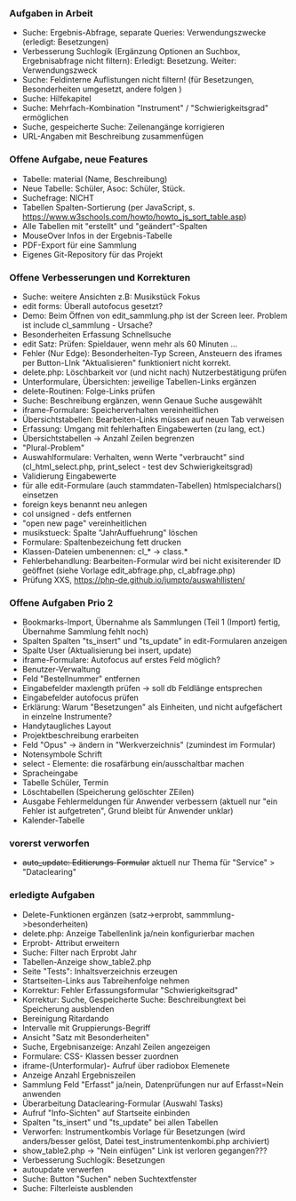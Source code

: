 ﻿
###  Aufgaben in Arbeit

- Suche: Ergebnis-Abfrage, separate Queries: Verwendungszwecke (erledigt: Besetzungen)
- Verbesserung Suchlogik (Ergänzung Optionen an Suchbox, Ergebnisabfrage nicht filtern): 
    Erledigt: Besetzung. Weiter: Verwendungszweck     
- Suche: Feldinterne Auflistungen nicht filtern! (für Besetzungen, Besonderheiten umgesetzt, andere folgen )
- Suche: Hilfekapitel 
- Suche: Mehrfach-Kombination "Instrument" / "Schwierigkeitsgrad" ermöglichen 
- Suche, gespeicherte Suche: Zeilenangänge korrigieren 
- URL-Angaben mit Beschreibung zusammenfügen 

### Offene Aufgabe, neue Features 
- Tabelle: material (Name, Beschreibung)
- Neue Tabelle: Schüler, Asoc: Schüler, Stück.  
- Suchefrage: NICHT 
- Tabellen Spalten-Sortierung (per JavaScript, s. https://www.w3schools.com/howto/howto_js_sort_table.asp) 
- Alle Tabellen mit "erstellt" und "geändert"-Spalten 
- MouseOver Infos in der Ergebnis-Tabelle 
- PDF-Export für eine Sammlung 
- Eigenes Git-Repository für das Projekt 

### Offene Verbesserungen und Korrekturen 

- Suche: weitere Ansichten z.B: Musikstück Fokus 
- edit forms: Überall autofocus gesetzt?  
- Demo: Beim Öffnen von edit_sammlung.php ist der Screen leer. Problem ist include cl_sammlung - Ursache? 
- Besonderheiten Erfassung Schnellsuche
- edit Satz: Prüfen: Spieldauer, wenn mehr als 60 Minuten  ... 
- Fehler (Nur Edge): Besonderheiten-Typ Screen, Ansteuern des iframes per Button-LInk "Aktualisieren" funktioniert nicht korrekt. 
- delete.php: Löschbarkeit vor (und nicht nach) Nutzerbestätigung prüfen
- Unterformulare, Übersichten: jeweilige Tabellen-Links ergänzen   
- delete-Routinen: Folge-Links prüfen  
- Suche: Beschreibung ergänzen, wenn Genaue Suche ausgewählt 
- iframe-Formulare: Speicherverhalten vereinheitlichen 
- Übersichtstabellen: Bearbeiten-Links müssen auf neuen Tab verweisen
- Erfassung: Umgang mit fehlerhaften Eingabewerten (zu lang, ect.)
- Übersichtstabellen -> Anzahl Zeilen begrenzen
- "Plural-Problem" 
- Auswahlformulare: Verhalten, wenn Werte "verbraucht" sind (cl_html_select.php, print_select - test dev Schwierigkeitsgrad) 
- Validierung Eingabewerte
- für alle edit-Formulare (auch stammdaten-Tabellen) htmlspecialchars() einsetzen
- foreign keys benannt neu anlegen 
- col unsigned - defs entfernen 
- "open new page" vereinheitlichen 
- musikstueck: Spalte "JahrAuffuehrung" löschen
- Formulare: Spaltenbezeichung fett drucken
- Klassen-Dateien umbenennen: cl_* -> class.*  
- Fehlerbehandlung: Bearbeiten-Formular wird bei nicht exisiterender ID geöffnet (siehe Vorlage edit_abfrage.php, cl_abfrage.php) 
- Prüfung XXS,  https://php-de.github.io/jumpto/auswahllisten/

### Offene Aufgaben Prio 2
- Bookmarks-Import, Übernahme als Sammlungen (Teil 1 (Import) fertig, Übernahme Sammlung fehlt noch)
- Spalten Spalten "ts_insert" und "ts_update"  in edit-Formularen anzeigen 
- Spalte User (Aktualisierung bei insert, update)
- iframe-Formulare: Autofocus auf erstes Feld möglich? 
- Benutzer-Verwaltung  
- Feld "Bestellnummer" entfernen 
- Eingabefelder maxlength prüfen -> soll db Feldlänge entsprechen 
- Eingabefelder autofocus prüfen 
- Erklärung: Warum "Besetzungen" als Einheiten, und nicht aufgefächert in einzelne Instrumente? 
- Handytaugliches Layout 
- Projektbeschreibung erarbeiten 
- Feld "Opus" -> ändern in "Werkverzeichnis" (zumindest im Formular)
- Notensymbole Schrift
- select - Elemente: die rosafärbung ein/ausschaltbar machen
- Spracheingabe 
- Tabelle Schüler, Termin 
- Löschtabellen (Speicherung gelöschter ZEilen) 
- Ausgabe Fehlermeldungen für Anwender verbessern (aktuell nur "ein Fehler ist aufgetreten", Grund bleibt für Anwender unklar)
- Kalender-Tabelle 


### vorerst verworfen 
- ~~auto_update: Editierungs-Formular~~ aktuell nur Thema für "Service" > "Dataclearing" 

### erledigte Aufgaben 
-  Delete-Funktionen ergänzen (satz->erprobt, sammmlung->besonderheiten) 
-  delete.php: Anzeige Tabellenlink ja/nein konfigurierbar machen 
-  Erprobt- Attribut erweitern 
-  Suche: Filter nach Erprobt Jahr
-  Tabellen-Anzeige show_table2.php
-  Seite "Tests": Inhaltsverzeichnis erzeugen
-  Startseiten-Links aus Tabreihenfolge nehmen 
-  Korrektur: Fehler Erfassungsformular "Schwierigkeitsgrad"  
-  Korrektur: Suche, Gespeicherte Suche: Beschreibungtext bei Speicherung ausblenden
-  Bereinigung Ritardando 
-  Intervalle mit Gruppierungs-Begriff
-  Ansicht "Satz mit Besonderheiten" 
-  Suche, Ergebnisanzeige: Anzahl Zeilen angezeigen
-  Formulare: CSS- Klassen besser zuordnen
-  iframe-(Unterformular)- Aufruf über radiobox Elemenete 
-  Anzeige Anzahl Ergebniszeilen
-  Sammlung Feld "Erfasst" ja/nein, Datenprüfungen nur auf Erfasst=Nein anwenden 
-  Überarbeitung Dataclearing-Formular (Auswahl Tasks)
-  Aufruf "Info-Sichten" auf Startseite einbinden 
-  Spalten "ts_insert" und "ts_update" bei allen Tabellen
-  Verworfen: Instrumentkombis Vorlage für Besetzungen (wird anders/besser gelöst, Datei test_instrumentenkombi.php archiviert)
- show_table2.php -> "Nein einfügen" Link ist verloren gegangen??? 
- Verbesserung Suchlogik: Besetzungen 
- autoupdate verwerfen 
- Suche: Button "Suchen" neben Suchtextfenster 
- Suche: Filterleiste ausblenden 